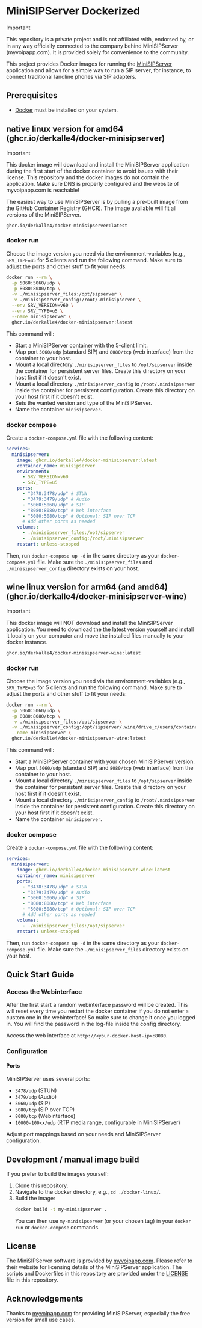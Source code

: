# MiniSIPServer Dockerized

> [!IMPORTANT]  
> This repository is a private project and is not affiliated with, endorsed by, or in any way officially connected to the company behind MiniSIPServer (myvoipapp.com). It is provided solely for convenience to the community.

This project provides Docker images for running the [MiniSIPServer](https://www.myvoipapp.com/index.html) application and allows for a simple way to run a SIP server, for instance, to connect traditional landline phones via SIP adapters.



## Prerequisites

*   [Docker](https://docs.docker.com/get-docker/) must be installed on your system.

## native linux version for amd64 (ghcr.io/derkalle4/docker-minisipserver)

> [!IMPORTANT]  
> This docker image will download and install the MiniSIPServer application during the first start of the docker container to avoid issues with their license. This repository and the docker images do not contain the application. Make sure DNS is properly configured and the website of myvoipapp.com is reachable!

The easiest way to use MiniSIPServer is by pulling a pre-built image from the GitHub Container Registry (GHCR). The image available will fit all versions of the MiniSIPServer.

`ghcr.io/derkalle4/docker-minisipserver:latest`

### docker run

Choose the image version you need via the environment-variables (e.g., `SRV_TYPE=u5` for 5 clients and run the following command. Make sure to adjust the ports and other stuff to fit your needs:

```sh
docker run --rm \
  -p 5060:5060/udp \
  -p 8080:8080/tcp \
  -v ./minisipserver_files:/opt/sipserver \
  -v ./minisipserver_config:/root/.minisipserver \
  --env SRV_VERSION=v60 \
  --env SRV_TYPE=u5 \
  --name minisipserver \
  ghcr.io/derkalle4/docker-minisipserver:latest
```

This command will:
*   Start a MiniSIPServer container with the 5-client limit.
*   Map port `5060/udp` (standard SIP) and `8080/tcp` (web interface) from the container to your host.
*   Mount a local directory `./minisipserver_files` to `/opt/sipserver` inside the container for persistent server files. Create this directory on your host first if it doesn't exist.
*   Mount a local directory `./minisipserver_config` to `/root/.minisipserver` inside the container for persistent configuration. Create this directory on your host first if it doesn't exist.
*   Sets the wanted version and type of the MiniSIPServer.
*   Name the container `minisipserver`.

### docker compose

Create a `docker-compose.yml` file with the following content:

```yaml
services:
  minisipserver:
    image: ghcr.io/derkalle4/docker-minisipserver:latest
    container_name: minisipserver
    environment:
      - SRV_VERSION=v60
      - SRV_TYPE=u5
    ports:
      - "3478:3478/udp" # STUN
      - "3479:3479/udp" # Audio
      - "5060:5060/udp" # SIP
      - "8080:8080/tcp" # Web interface
      - "5080:5080/tcp" # Optional: SIP over TCP
      # Add other ports as needed
    volumes:
      - ./minisipserver_files:/opt/sipserver
      - ./minisipserver_config:/root/.minisipserver
    restart: unless-stopped
```

Then, run `docker-compose up -d` in the same directory as your `docker-compose.yml` file.
Make sure the `./minisipserver_files` and `./minisipserver_config` directory exists on your host.

## wine linux version for arm64 (and amd64) (ghcr.io/derkalle4/docker-minisipserver-wine)

> [!IMPORTANT]  
> This docker image will NOT download and install the MiniSIPServer application. You need to download the the latest version yourself and install it locally on your computer and move the installed files manually to your docker instance.

`ghcr.io/derkalle4/docker-minisipserver-wine:latest`

### docker run

Choose the image version you need via the environment-variables (e.g., `SRV_TYPE=u5` for 5 clients and run the following command. Make sure to adjust the ports and other stuff to fit your needs:

```sh
docker run --rm \
  -p 5060:5060/udp \
  -p 8080:8080/tcp \
  -v ./minisipserver_files:/opt/sipserver \
  -v ./minisipserver_config:/opt/sipserver/.wine/drive_c/users/container/AppData/Roaming/minisipserver/ \
  --name minisipserver \
  ghcr.io/derkalle4/docker-minisipserver-wine:latest
```

This command will:
*   Start a MiniSIPServer container with your chosen MiniSIPServer version.
*   Map port `5060/udp` (standard SIP) and `8080/tcp` (web interface) from the container to your host.
*   Mount a local directory `./minisipserver_files` to `/opt/sipserver` inside the container for persistent server files. Create this directory on your host first if it doesn't exist.
*   Mount a local directory `./minisipserver_config` to `/root/.minisipserver` inside the container for persistent configuration. Create this directory on your host first if it doesn't exist.
*   Name the container `minisipserver`.

### docker compose

Create a `docker-compose.yml` file with the following content:

```yaml
services:
  minisipserver:
    image: ghcr.io/derkalle4/docker-minisipserver-wine:latest
    container_name: minisipserver
    ports:
      - "3478:3478/udp" # STUN
      - "3479:3479/udp" # Audio
      - "5060:5060/udp" # SIP
      - "8080:8080/tcp" # Web interface
      - "5080:5080/tcp" # Optional: SIP over TCP
      # Add other ports as needed
    volumes:
      - ./minisipserver_files:/opt/sipserver
    restart: unless-stopped
```

Then, run `docker-compose up -d` in the same directory as your `docker-compose.yml` file.
Make sure the `./minisipserver_files` directory exists on your host.

## Quick Start Guide

### Access the Webinterface

After the first start a random webinterface password will be created. This will reset every time you restart the docker container if you do not enter a custom one in the webinterface! So make sure to change it once you logged in. You will find the password in the log-file inside the config directory.

Access the web interface at `http://<your-docker-host-ip>:8080`.

### Configuration

#### Ports

MiniSIPServer uses several ports:

*   `3478/udp` (STUN)
*   `3479/udp` (Audio)
*   `5060/udp` (SIP)
*   `5080/tcp` (SIP over TCP)
*   `8080/tcp` (Webinterface)
*   `10000-100xx/udp` (RTP media range, configurable in MiniSIPServer)

Adjust port mappings based on your needs and MiniSIPServer configuration.

## Development / manual image build

If you prefer to build the images yourself:

1.  Clone this repository.
2.  Navigate to the docker directory, e.g., `cd ./docker-linux/`.
3.  Build the image:
    ```sh
    docker build -t my-minisipserver .
    ```
    You can then use `my-minisipserver` (or your chosen tag) in your `docker run` or `docker-compose` commands.

## License

The MiniSIPServer software is provided by [myvoipapp.com](https://www.myvoipapp.com). Please refer to their website for licensing details of the MiniSIPServer application.
The scripts and Dockerfiles in this repository are provided under the [LICENSE](LICENSE) file in this repository.

## Acknowledgements

Thanks to [myvoipapp.com](https://www.myvoipapp.com) for providing MiniSIPServer, especially the free version for small use cases.
